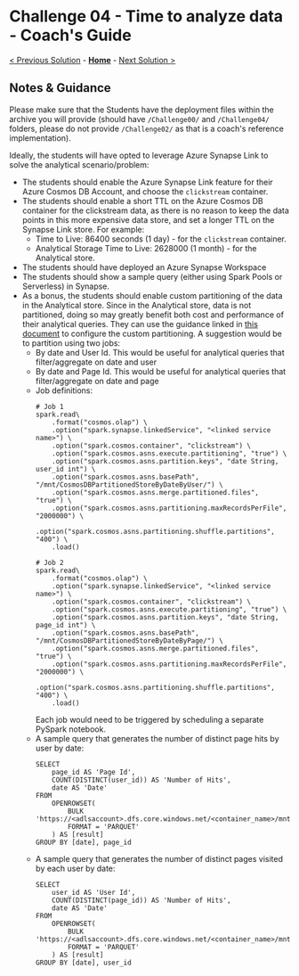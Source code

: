 # Challenge 04 - Time to analyze data - Coach's Guide 

[< Previous Solution](./Solution-03.md) - **[Home](./README.md)** - [Next Solution >](./Solution-05.md)

## Notes & Guidance

Please make sure that the Students have the deployment files within the archive you will provide (should have `/Challenge00/` and `/Challenge04/` folders, please do not provide `/Challenge02/` as that is a coach's reference implementation).

Ideally, the students will have opted to leverage Azure Synapse Link to solve the analytical scenario/problem:
- The students should enable the Azure Synapse Link feature for their Azure Cosmos DB Account, and choose the `clickstream` container.
- The students should enable a short TTL on the Azure Cosmos DB container for the clickstream data, as there is no reason to keep the data points in this more expensive data store, and set a longer TTL on the Synapse Link store. For example:
    - Time to Live: 86400 seconds (1 day) - for the `clickstream` container.
    - Analytical Storage Time to Live: 2628000 (1 month) - for the Analytical store.
- The students should have deployed an Azure Synapse Workspace
- The students should show a sample query (either using Spark Pools or Serverless) in Synapse.
- As a bonus, the students should enable custom partitioning of the data in the Analytical store. Since in the Analytical store, data is not partitioned, doing so may greatly benefit both cost and performance of their analytical queries. They can use the guidance linked in [this document](https://docs.microsoft.com/en-us/azure/cosmos-db/configure-custom-partitioning?tabs=python) to configure the custom partitioning. A suggestion would be to partition using two jobs:
    - By date and User Id. This would be useful for analytical queries that filter/aggregate on date and user
    - By date and Page Id. This would be useful for analytical queries that filter/aggregate on date and page
    - Job definitions:
        ```
        # Job 1
        spark.read\
            .format("cosmos.olap") \
            .option("spark.synapse.linkedService", "<linked service name>") \
            .option("spark.cosmos.container", "clickstream") \
            .option("spark.cosmos.asns.execute.partitioning", "true") \
            .option("spark.cosmos.asns.partition.keys", "date String, user_id int") \
            .option("spark.cosmos.asns.basePath", "/mnt/CosmosDBPartitionedStoreByDateByUser/") \
            .option("spark.cosmos.asns.merge.partitioned.files", "true") \
            .option("spark.cosmos.asns.partitioning.maxRecordsPerFile", "2000000") \
            .option("spark.cosmos.asns.partitioning.shuffle.partitions", "400") \
            .load()

        # Job 2
        spark.read\
            .format("cosmos.olap") \
            .option("spark.synapse.linkedService", "<linked service name>") \
            .option("spark.cosmos.container", "clickstream") \
            .option("spark.cosmos.asns.execute.partitioning", "true") \
            .option("spark.cosmos.asns.partition.keys", "date String, page_id int") \
            .option("spark.cosmos.asns.basePath", "/mnt/CosmosDBPartitionedStoreByDateByPage/") \
            .option("spark.cosmos.asns.merge.partitioned.files", "true") \
            .option("spark.cosmos.asns.partitioning.maxRecordsPerFile", "2000000") \
            .option("spark.cosmos.asns.partitioning.shuffle.partitions", "400") \
            .load()
        ```
        Each job would need to be triggered by scheduling a separate PySpark notebook.
    - A sample query that generates the number of distinct page hits by user by date:
        ```
        SELECT
            page_id AS 'Page Id',
            COUNT(DISTINCT(user_id)) AS 'Number of Hits',
            date AS 'Date'
        FROM
            OPENROWSET(
                BULK 'https://<adlsaccount>.dfs.core.windows.net/<container_name>/mnt/CosmosDBPartitionedStoreByDateByPage/**',
                FORMAT = 'PARQUET'
            ) AS [result]
        GROUP BY [date], page_id
        ```
    - A sample query that generates the number of distinct pages visited by each user by date:
        ```
        SELECT
            user_id AS 'User Id',
            COUNT(DISTINCT(page_id)) AS 'Number of Hits',
            date AS 'Date'
        FROM
            OPENROWSET(
                BULK 'https://<adlsaccount>.dfs.core.windows.net/<container_name>/mnt/CosmosDBPartitionedStoreByDateByUser/**',
                FORMAT = 'PARQUET'
            ) AS [result]
        GROUP BY [date], user_id
        ```